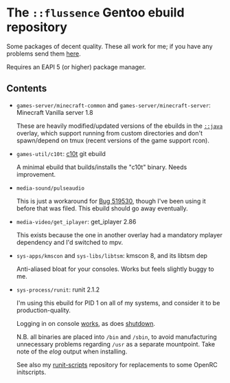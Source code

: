 # The `::flussence` Gentoo ebuild repository

Some packages of decent quality. These all work for me; if you have any problems
send them [here][gh-issues].

Requires an EAPI 5 (or higher) package manager.

## Contents

* `games-server/minecraft-common` and `games-server/minecraft-server`:
  Minecraft Vanilla server 1.8

  These are heavily modified/updated versions of the ebuilds in the
  [`::java`][java] overlay, which support running from custom directories and
  don't spawn/depend on tmux (recent versions of the game support rcon).

* `games-util/c10t`: [c10t][c10t] git ebuild

  A minimal ebuild that builds/installs the "c10t" binary. Needs improvement.

* `media-sound/pulseaudio`

  This is just a workaround for [Bug 519530][bgo519530], though I've been using
  it before that was filed. This ebuild should go away eventually.

* `media-video/get_iplayer`: get_iplayer 2.86

  This exists because the one in another overlay had a mandatory mplayer
  dependency and I'd switched to mpv.

* `sys-apps/kmscon` and `sys-libs/libtsm`: kmscon 8, and its libtsm dep

  Anti-aliased bloat for your consoles. Works but feels slightly buggy to me.

* `sys-process/runit`: runit 2.1.2

  I'm using this ebuild for PID 1 on all of my systems, and consider it to be
  production-quality.

  Logging in on console [works][bgo522204], as does [shutdown][bgo521918].

  N.B. all binaries are placed into `/bin` and `/sbin`, to avoid manufacturing
  unnecessary problems regarding `/usr` as a separate mountpoint. Take note of
  the *elog* output when installing.

  See also my [runit-scripts][runit-scripts] repository for replacements to some
  OpenRC initscripts.

[bgo519530]: https://bugs.gentoo.org/show_bug.cgi?id=519530
[bgo521918]: https://bugs.gentoo.org/show_bug.cgi?id=521918
[bgo522204]: https://bugs.gentoo.org/show_bug.cgi?id=522204
[bgo522786]: https://bugs.gentoo.org/show_bug.cgi?id=522786
[c10t]: https://github.com/udoprog/c10t
[gh-issues]: https://github.com/flussence/ebuilds/issues
[java]: http://git.overlays.gentoo.org/gitweb/?p=proj/java.git;a=summary
[runit-scripts]: https://github.com/flussence/runit-scripts
